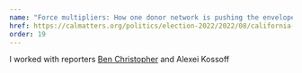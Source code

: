 ```yaml
---
name: "Force multipliers: How one donor network is pushing the envelope on California campaign money"
href: https://calmatters.org/politics/election-2022/2022/08/california-campaign-finance-donor-network/
order: 19
---
```


I worked with reporters <a href="">Ben Christopher</a> and <a>Alexei Kossoff</a>

